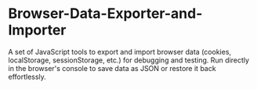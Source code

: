# Browser-Data-Exporter-and-Importer
A set of JavaScript tools to export and import browser data (cookies, localStorage, sessionStorage, etc.) for debugging and testing. Run directly in the browser's console to save data as JSON or restore it back effortlessly.
